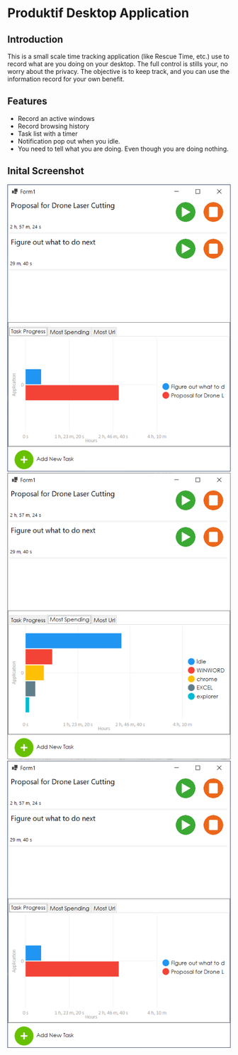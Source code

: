 # Produktif Desktop Application

## Introduction
This is a small scale time tracking application (like Rescue Time, etc.) use to record what are you doing on your desktop.
The full control is stills your, no worry about the privacy.
The objective is to keep track, and you can use the information record for your own benefit.

## Features
- Record an active windows
- Record browsing history
- Task list with a timer
- Notification pop out when you idle.
- You need to tell what you are doing. Even though you are doing nothing.

## Inital Screenshot
![Produktif 1](./produktif_ss1.png)
![Produktif 2](./produktif_ss2.png)
![Produktif 3](./produktif_ss1.png)
